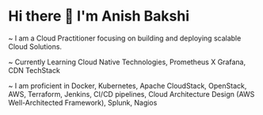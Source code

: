 # Hi there 👋 I'm Anish Bakshi

~ I am a Cloud Practitioner focusing on building and deploying scalable Cloud Solutions.  

~ Currently Learning Cloud Native Technologies, Prometheus X Grafana, CDN TechStack
   
~ I am proficient in Docker, Kubernetes, Apache CloudStack, OpenStack, AWS, Terraform, Jenkins, 
  CI/CD pipelines, Cloud Architecture Design (AWS Well-Architected Framework), Splunk, Nagios 
   


